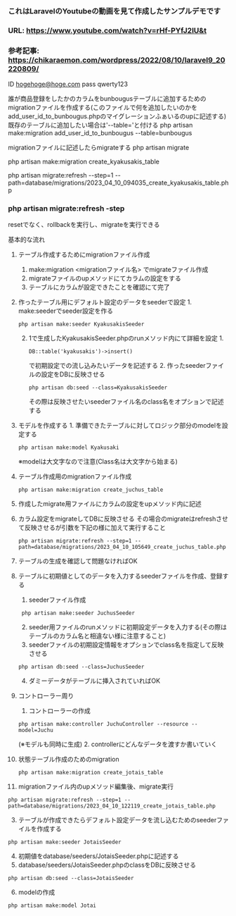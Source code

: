 ### これはLaravelのYoutubeの動画を見て作成したサンプルデモです
### URL: https://www.youtube.com/watch?v=rHf-PYfJ2lU&t
### 参考記事: https://chikaraemon.com/wordpress/2022/08/10/laravel9_20220809/

ID hogehoge@hoge.com
pass qwerty123 



誰が商品登録をしたかのカラムをbunbougusテーブルに追加するためのmigrationファイルを作成する(このファイルで何を追加したいのかをadd_user_id_to_bunbougus.phpのマイグレーションふぁいるのupに記述する)
既存のテーブルに追加したい場合は'--table='と付ける
php artisan make:migration add_user_id_to_bunbougus --table=bunbougus

migrationファイルに記述したらmigrateする
php artisan migrate


php artisan make:migration create_kyakusakis_table


php artisan migrate:refresh --step=1 --path=database/migrations/2023_04_10_094035_create_kyakusakis_table.php

### php artisan migrate:refresh -step
 resetでなく、rollbackを実行し、migrateを実行できる


基本的な流れ
1. テーブル作成するためにmigrationファイル作成
   1. make:migration <migrationファイル名> でmigrateファイル作成
   2. migrateファイルのupメソッドにてカラムの設定をする
   3. テーブルにカラムが設定できたことを確認にて完了
2. 作ったテーブル用にデフォルト設定のデータをseederで設定
   1. 
    make:seederでseeder設定を作る
    ```
    php artisan make:seeder KyakusakisSeeder
    ```
   2. 1で生成したKyakusakisSeeder.phpのrunメソッド内にて詳細を設定
      1. 
      ``` 
      DB::table('kyakusakis')->insert()
      ```
      で初期設定での流し込みたいデータを記述する
      2. 
      作ったseederファイルの設定をDBに反映させる  
      ```
      php artisan db:seed --class=KyakusakisSeeder
      ```
      その際は反映させたいseederファイル名のclass名をオプションで記述する
3. モデルを作成する 
   1. 
   準備できたテーブルに対してロジック部分のmodelを設定する
    ```
    php artisan make:model Kyakusaki
    ```
    ※modelは大文字なので注意(Class名は大文字から始まる)




1. 
    テーブル作成用のmigrationファイル作成
    ```
    php artisan make:migration create_juchus_table
    ```
2.  作成したmigrate用ファイルにカラムの設定をupメソッド内に記述
3.  カラム設定をmigrateしてDBに反映させる
    その場合のmigrateはrefreshさせて反映させるが引数を下記の様に加えて実行すること
    ```
    php artisan migrate:refresh --step=1 --path=database/migrations/2023_04_10_105649_create_juchus_table.php
    ```
4. テーブルの生成を確認して問題なければOK
5. テーブルに初期値としてのデータを入力するseederファイルを作成、登録する
   1. seederファイル作成
   ```
    php artisan make:seeder JuchusSeeder
   ```
   2. seeder用ファイルのrunメソッドに初期設定データを入力する(その際はテーブルのカラム名と相違ない様に注意すること)
   3. seederファイルの初期設定情報をオプションでclass名を指定して反映させる
    ```
    php artisan db:seed --class=JuchusSeeder
    ```
   4. ダミーデータがテーブルに挿入されていればOK
6. コントローラー周り
   1. コントローラーの作成
   ```
   php artisan make:controller JuchuController --resource --model=Juchu
   ```
   (※モデルも同時に生成)
   2. controllerにどんなデータを渡すか書いていく




1. 状態テーブル作成のためのmigration
    ```
    php artisan make:migration create_jotais_table
    ```
2. migrationファイル内のupメソッド編集後、migrate実行
```
php artisan migrate:refresh --step=1 --path=database/migrations/2023_04_10_122119_create_jotais_table.php
```
3. テーブルが作成できたらデフォルト設定データを流し込むためのseederファイルを作成する
```
php artisan make:seeder JotaisSeeder
```
4. 初期値をdatabase/seeders/JotaisSeeder.phpに記述する
5. database/seeders/JotaisSeeder.phpのclassをDBに反映させる
```
php artisan db:seed --class=JotaisSeeder
```
6. modelの作成
```
php artisan make:model Jotai
```

